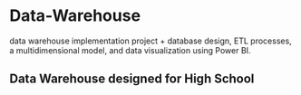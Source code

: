 # Data-Warehouse
data warehouse implementation project + database design, ETL processes, a multidimensional model, and data visualization using Power BI.

## Data Warehouse designed for High School


